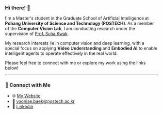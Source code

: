 ### Hi there! 👋

I'm a Master's student in the Graduate School of Artificial Intelligence at **Pohang University of Science and Technology (POSTECH)**. As a member of the **Computer Vision Lab**, I am conducting research under the supervision of [Prof. Suha Kwak](https://suhakwak.github.io/).

My research interests lie in computer vision and deep learning, with a special focus on applying **Video Understanding** and **Embodied AI** to enable intelligent agents to operate effectively in the real world.

Please feel free to connect with me or explore my work using the links below!

<!-- --- -->

<!-- ### 📚 Publications & Projects

- **[Project/Paper Title 1](link-to-project-or-paper)** (Conference/Journal 202X)
  - A brief, one-sentence description of the work and your contribution.
- **[Project/Paper Title 2](link-to-project-or-paper)** (Conference/Journal 202X)
  - A brief, one-sentence description of the work and your contribution. -->

<!-- --- -->

<!-- ### 💻 Tech Stack & Skills

- **Languages:** Python, C++, Bash
- **Frameworks:** PyTorch, JAX, TensorFlow, ROS
- **Tools:** Git, Docker, Conda, Slurm -->

---

### 🔗 Connect with Me

- 🌐 [My Website](https://whyj-yj.notion.site/Yoonjae-Baek-be25bba6f6144f64a222d1e5c849ace0?pvs=4)
- 📧 [yoonjae.baek@postech.ac.kr](mailto:yoonjae.baek@postech.ac.kr)
- 💼 [LinkedIn](https://www.linkedin.com/in/whyjyj/)
<!-- - 🎓 [Google Scholar](your-google-scholar-link) -->